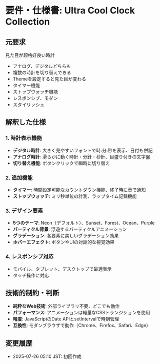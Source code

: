 # 要件・仕様書: Ultra Cool Clock Collection

## 元要求
見た目が超格好良い時計
- アナログ、デジタルどちらも
- 複数の時計を切り替えできる
- Themeを設定すると見た目が変わる
- タイマー機能
- ストップウォッチ機能
- レスポンシブ、モダン
- スタイリッシュ

## 解釈した仕様
### 1. 時計表示機能
- **デジタル時計**: 大きく見やすいフォントで時:分:秒を表示、日付も併記
- **アナログ時計**: 滑らかに動く時針・分針・秒針、目盛り付きの文字盤
- **切り替え機能**: ボタンクリックで瞬時に切り替え

### 2. 追加機能
- **タイマー**: 時間設定可能なカウントダウン機能、終了時に音で通知
- **ストップウォッチ**: ミリ秒単位の計測、ラップタイム記録機能

### 3. デザイン要素
- **5つのテーマ**: Neon（デフォルト）、Sunset、Forest、Ocean、Purple
- **パーティクル背景**: 浮遊するパーティクルアニメーション
- **グラデーション**: 各要素に美しいグラデーション効果
- **ホバーエフェクト**: ボタンやUIの対話的な視覚効果

### 4. レスポンシブ対応
- モバイル、タブレット、デスクトップで最適表示
- タッチ操作に対応

## 技術的制約・判断
- **純粋なWeb技術**: 外部ライブラリ不要、どこでも動作
- **パフォーマンス**: アニメーションは軽量なCSSトランジションを使用
- **精度**: JavaScriptのDate APIとsetIntervalで時刻管理
- **互換性**: モダンブラウザで動作（Chrome、Firefox、Safari、Edge）

## 変更履歴
- 2025-07-26 05:10 JST: 初回作成